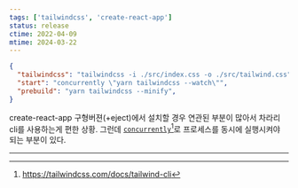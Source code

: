 ```yaml
---
tags: ['tailwindcss', 'create-react-app']
status: release
ctime: 2022-04-09
mtime: 2024-03-22
---
```


```json
{
  "tailwindcss": "tailwindcss -i ./src/index.css -o ./src/tailwind.css",
  "start": "concurrently \"yarn tailwindcss --watch\"",
  "prebuild": "yarn tailwindcss --minify",
}
```

create-react-app 구형버젼(+eject)에서 설치할 경우 연관된 부분이 많아서 차라리 cli를 사용하는게 편한 상황. 그런데 [`concurrently`](https://github.com/open-cli-tools/concurrently#readme)[^51-1]로 프로세스를 동시에 실행시켜야 되는 부분이 있다.

---

[^51-1]: https://tailwindcss.com/docs/tailwind-cli